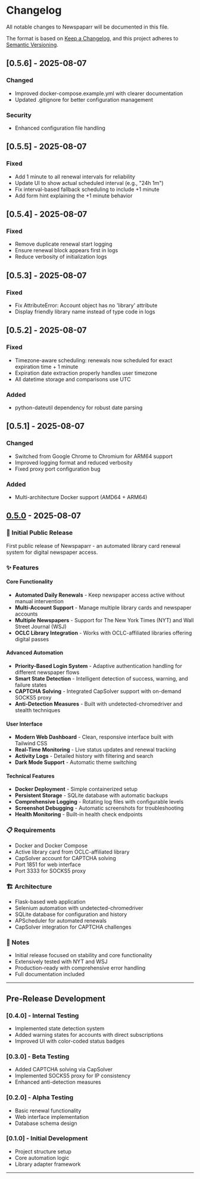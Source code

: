 # Changelog

All notable changes to Newspaparr will be documented in this file.

The format is based on [Keep a Changelog](https://keepachangelog.com/en/1.0.0/),
and this project adheres to [Semantic Versioning](https://semver.org/spec/v2.0.0.html).

## [0.5.6] - 2025-08-07

### Changed
- Improved docker-compose.example.yml with clearer documentation
- Updated .gitignore for better configuration management

### Security
- Enhanced configuration file handling

## [0.5.5] - 2025-08-07

### Fixed
- Add 1 minute to all renewal intervals for reliability
- Update UI to show actual scheduled interval (e.g., "24h 1m")
- Fix interval-based fallback scheduling to include +1 minute
- Add form hint explaining the +1 minute behavior

## [0.5.4] - 2025-08-07

### Fixed
- Remove duplicate renewal start logging
- Ensure renewal block appears first in logs
- Reduce verbosity of initialization logs

## [0.5.3] - 2025-08-07

### Fixed
- Fix AttributeError: Account object has no 'library' attribute
- Display friendly library name instead of type code in logs

## [0.5.2] - 2025-08-07

### Fixed
- Timezone-aware scheduling: renewals now scheduled for exact expiration time + 1 minute
- Expiration date extraction properly handles user timezone
- All datetime storage and comparisons use UTC

### Added
- python-dateutil dependency for robust date parsing

## [0.5.1] - 2025-08-07

### Changed
- Switched from Google Chrome to Chromium for ARM64 support
- Improved logging format and reduced verbosity
- Fixed proxy port configuration bug

### Added
- Multi-architecture Docker support (AMD64 + ARM64)

## [0.5.0] - 2025-08-07

### 🎉 Initial Public Release

First public release of Newspaparr - an automated library card renewal system for digital newspaper access.

### ✨ Features

#### Core Functionality
- **Automated Daily Renewals** - Keep newspaper access active without manual intervention
- **Multi-Account Support** - Manage multiple library cards and newspaper accounts
- **Multiple Newspapers** - Support for The New York Times (NYT) and Wall Street Journal (WSJ)
- **OCLC Library Integration** - Works with OCLC-affiliated libraries offering digital passes

#### Advanced Automation
- **Priority-Based Login System** - Adaptive authentication handling for different newspaper flows
- **Smart State Detection** - Intelligent detection of success, warning, and failure states
- **CAPTCHA Solving** - Integrated CapSolver support with on-demand SOCKS5 proxy
- **Anti-Detection Measures** - Built with undetected-chromedriver and stealth techniques

#### User Interface
- **Modern Web Dashboard** - Clean, responsive interface built with Tailwind CSS
- **Real-Time Monitoring** - Live status updates and renewal tracking
- **Activity Logs** - Detailed history with filtering and search
- **Dark Mode Support** - Automatic theme switching

#### Technical Features
- **Docker Deployment** - Simple containerized setup
- **Persistent Storage** - SQLite database with automatic backups
- **Comprehensive Logging** - Rotating log files with configurable levels
- **Screenshot Debugging** - Automatic screenshots for troubleshooting
- **Health Monitoring** - Built-in health check endpoints

### 📋 Requirements
- Docker and Docker Compose
- Active library card from OCLC-affiliated library
- CapSolver account for CAPTCHA solving
- Port 1851 for web interface
- Port 3333 for SOCKS5 proxy

### 🏗️ Architecture
- Flask-based web application
- Selenium automation with undetected-chromedriver
- SQLite database for configuration and history
- APScheduler for automated renewals
- CapSolver integration for CAPTCHA challenges

### 📝 Notes
- Initial release focused on stability and core functionality
- Extensively tested with NYT and WSJ
- Production-ready with comprehensive error handling
- Full documentation included

---

## Pre-Release Development

### [0.4.0] - Internal Testing
- Implemented state detection system
- Added warning states for accounts with direct subscriptions
- Improved UI with color-coded status badges

### [0.3.0] - Beta Testing
- Added CAPTCHA solving via CapSolver
- Implemented SOCKS5 proxy for IP consistency
- Enhanced anti-detection measures

### [0.2.0] - Alpha Testing
- Basic renewal functionality
- Web interface implementation
- Database schema design

### [0.1.0] - Initial Development
- Project structure setup
- Core automation logic
- Library adapter framework

---

[0.5.0]: https://github.com/yourusername/newspaparr/releases/tag/v0.5.0